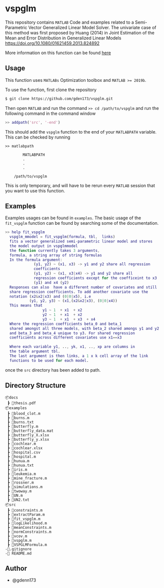 #  vspglm
This repository contains `MATLAB` Code and examples related to a Semi-Parametric Vector Generalized Linear Model Solver.
The univariate case of this method was first proposed by Huang (2014) 
in Joint Estimation of the Mean and Error Distribution in Generalized Linear Models https://doi.org/10.1080/01621459.2013.824892

More information on this function can be found [here](https://github.com/gden173/vspglm/blob/main/docs/thesis.pdf)

## Usage

This function uses `MATLABs` Optimization toolbox and `MATLAB >= 2019b`.  

To use the function,  first clone the repository 
```bash
$ git clone https://github.com/gden173/vspglm.git
```
Then open `MATLAB` and run the command `>> cd /path/to/vspglm`  and run the following command in the command window

```matlab 
>> addpath('src', '-end')
```

This should add the `vspglm` function to the end of  your `MATLABPATH` variable.  This can be checked by running

```
>> matlabpath

		MATLABPATH
		.
		.
		.

	/path/to/vspglm
```  
This is only temporary, and will have to be rerun every `MATLAB` session that you want to use this function.


## Examples

Examples usages can be found in `examples`. The basic usage of the `fit_vspglm` function can be found by searching some of the documentation.
```matlab
>> help fit_vspglm
  vspglm_mmodel = fit_vspglm(formula, tbl,  links)
  fits a vector generalized semi-parametric linear model and stores
  the model output in vspglmmodel
  the function currently takes 3 arguments,
  formula, a string array of string formulas 
  In the formula argument:
             (y1, y2) ~ (x1, x3) -> y1 and y2 share all regression
             coefficients
             (y1, y2) ~ (x1, x3|x4) -> y1 and y2 share all 
             regression coefficients except for the coefficeint to x3 
             (y1) and x4 (y2)
  Responses can also  have a different number of covariates and still 
  share regression coefficients. To add another covariate use the
  notation (x2&x2|x3) and (0|0|x5), i.e
           (y1, y2, y3) ~ (x1,(x2&x2|x3), (0|0|x4))
  This means that 
                 y1 ~ 1  + x1  + x2
                 y2 ~ 1  + x1  + x2
                 y3 ~ 1  + x1  + x3  + x4
  Where the regression coefficients beta_0 and beta_1  
  shared amongst all three models, with beta_2 shared amongs y1 and y2
  and beta_3 and beta_4 unique to y3. For shared regression
  coefficients across different covariates use x1==x3
 
  Where each variable y1, .., yk, x1, .., xp are columns in 
  the table argument tbl. 
  The last argument is then links, a 1 x k cell array of the link
  functions to be used for each model.
```
once the `src` directory has been added to path. 



## Directory Structure

```
📦docs
 ┣ 📜thesis.pdf
📦examples
 ┣ 📜blood_clot.m
 ┣ 📜burns.m
 ┣ 📜burns.txt
 ┣ 📜butterfly.m
 ┣ 📜butterfly_data.mat
 ┣ 📜butterfly_X.xlsx
 ┣ 📜butterfly_y.xlsx
 ┣ 📜cochlear.m
 ┣ 📜cochlear.xlsx 
 ┣ 📜hospital.csv
 ┣ 📜hospital.m
 ┣ 📜hunua.m
 ┣ 📜hunua.txt
 ┣ 📜iris.m
 ┣ 📜leukemia.m
 ┣ 📜mine_fracture.m
 ┣ 📜rossner.m
 ┣ 📜simulations.m
 ┣ 📜twoway.m
 ┣ 📜UN.m
 ┣ 📜UN2.txt
📦src 
 ┣ 📜constraints.m
 ┣ 📜extractParam.m
 ┣ 📜fit_vspglm.m
 ┣ 📜logLikelihood.m
 ┣ 📜meanConstraints.m
 ┣ 📜normConstraints.m
 ┣ 📜vcov.m
 ┣ 📜vspglm.m
 ┣ 📜VSPGLMFormula.m 
-📜.gitignore
-📜 README.md
```

## Author
* @gdenn173
